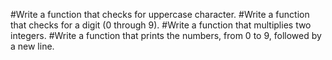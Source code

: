 #Write a function that checks for uppercase character.
#Write a function that checks for a digit (0 through 9).
#Write a function that multiplies two integers.
#Write a function that prints the numbers, from 0 to 9, followed by a new line.
